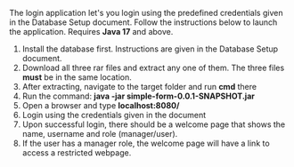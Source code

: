 The login application let's you login using the predefined credentials given in the Database Setup document. 
Follow the instructions below to launch the application. Requires <b>Java 17</b> and above.

1. Install the database first. Instructions are given in the Database Setup document.
2. Download all three rar files and extract any one of them. The three files <b>must</b> be in the same location.
3. After extracting, navigate to the target folder and run <b>cmd</b> there
4. Run the command: <b>java -jar simple-form-0.0.1-SNAPSHOT.jar</b>
5. Open a browser and type <b>localhost:8080/</b>
6. Login using the credentials given in the document
7. Upon successful login, there should be a welcome page that shows the name, username and role (manager/user).
8. If the user has a manager role, the welcome page will have a link to access a restricted webpage.
